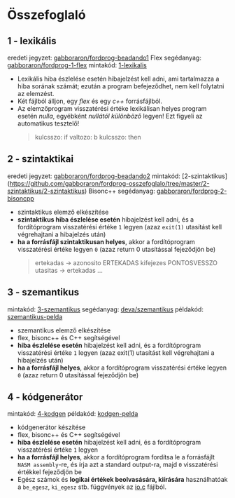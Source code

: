 # Összefoglaló
## 1 - lexikális
eredeti jegyzet: [gabboraron/fordprog-beadando1](https://github.com/gabboraron/fordprog-beadando1)
Flex segédanyag: [gabboraron/fordprog-1-flex](https://github.com/gabboraron/fordprog-1-flex)
mintakód: [1-lexikalis](https://github.com/gabboraron/fordprog-osszefoglalo/tree/master/1-lexikalis/1-lexikalis)

- Lexikális hiba észlelése esetén hibajelzést kell adni, ami tartalmazza a hiba sorának számát; ezután a program befejeződhet, nem kell folytatni az elemzést.
- Két fájlból álljon, egy *flex* és egy *c++* forrásfájlból. 
- Az elemzőprogram visszatérési értéke lexikálisan helyes program esetén *nulla*, egyébként *nullától különböző* legyen! Ezt figyeli az automatikus tesztelő!
  >  kulcsszo: if
  >  valtozo: b
  >  kulcsszo: then

## 2 - szintaktikai
eredeti jegyzet: [gabboraron/fordprog-beadando2](https://github.com/gabboraron/fordprog-beadando2)
mintakód: [2-szintaktikus] (https://github.com/gabboraron/fordprog-osszefoglalo/tree/master/2-szintaktikus/2-szintaktikus)
Bisonc++ segédanyag: [gabboraron/fordprog-2-bisoncpp](https://github.com/gabboraron/fordprog-2-bisoncpp)

- szintaktikus elemző elkészítése
- **szintaktikus hiba észlelése esetén** hibajelzést kell adni, és a fordítóprogram visszatérési értéke `1` legyen (azaz `exit(1)` utasítást kell végrehajtani a hibajelzés után)
- **ha a forrásfájl szintaktikusan helyes**, akkor a fordítóprogram visszatérési értéke legyen `0` (azaz return 0 utasítással fejeződjön be)
  >  ertekadas -> azonosito ERTEKADAS kifejezes PONTOSVESSZO
  >  utasitas -> ertekadas
  >  ...
  
## 3 - szemantikus
mintakód: [3-szemantikus](https://github.com/gabboraron/fordprog-osszefoglalo/tree/master/3-szemantikus/3-szemantikus)
segédanyag: [deva/szemantikus](http://deva.web.elte.hu/szemantikus.hu.html)
példakód: [szemantikus-pelda](https://github.com/gabboraron/fordprog-osszefoglalo/tree/master/szemantikus-pelda)

- szemantikus elemző elkészítése
- flex, bisonc++ és C++ segítségével
- **hiba észlelése esetén** hibajelzést kell adni, és a fordítóprogram visszatérési értéke `1` legyen (azaz exit(1) utasítást kell végrehajtani a hibajelzés után)
- **ha a forrásfájl helyes**, akkor a fordítóprogram visszatérési értéke legyen `0` (azaz return 0 utasítással fejeződjön be)

## 4 - kódgenerátor
mintakód: [4-kodgen](https://github.com/gabboraron/fordprog-osszefoglalo/tree/master/4-kodgen/4-kodgen)
példakód: [kodgen-pelda](https://github.com/gabboraron/fordprog-osszefoglalo/tree/master/kodgen-pelda)
- kódgenerátor készítése
- flex, bisonc++ és C++ segítségével
- **hiba észlelése esetén** hibajelzést kell adni, és a fordítóprogram visszatérési értéke `1` legyen
- **ha a forrásfájl helyes**, akkor a fordítóprogram fordítsa le a forrásfájlt `NASM assembly`-re, és írja azt a standard output-ra, majd `0` visszatérési értékkel fejeződjön be
- Egész számok és **logikai értékek beolvasására, kiírására** használhatóak a `be_egesz`, `ki_egesz` stb. függvények az [io.c](https://github.com/gabboraron/fordprog-osszefoglalo/blob/master/kodgen-pelda/io.c) fájlból. 

